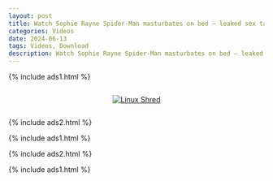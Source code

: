```yaml
---
layout: post
title: Watch Sophie Rayne Spider-Man masturbates on bed – leaked sex tape!
categories: Videos
date: 2024-06-13
tags: Videos, Download
description: Watch Sophie Rayne Spider-Man masturbates on bed – leaked sex tape!
---
```

{% include ads1.html %}

<div class="separator" style="clear: both;">
    <a rel="nofollow" target="_blank" href="{{ site.baseurl }}/watch-video-1.html?link=aHR0cHM6Ly9sb29rZXAuYmxvZ3Nwb3QuY29tLw==" style="display: block; padding: 1em 0; text-align: center;">
        <img src="{{ site.baseurl }}/images/video.webp" alt="Linux Shred" title="Linux Shred">
    </a>
</div>

{% include ads2.html %}

{% include ads1.html %}

{% include ads2.html %}

{% include ads1.html %}
